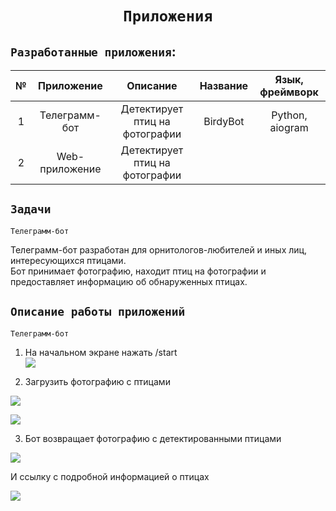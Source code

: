 # <center> `Приложения`

## `Разработанные приложения`:

|№|Приложение|Описание|Название|Язык, фреймворк| 
|:---:|:---:|:---:|:---:|:---:|
|1|Телеграмм-бот|Детектирует птиц на фотографии|BirdyBot| Python, aiogram|
|2|Web-приложение|Детектирует птиц на фотографии| | |

## `Задачи`

`Телеграмм-бот`

Телеграмм-бот разработан для орнитологов-любителей и иных лиц, интересующихся птицами.  
Бот принимает фотографию, находит птиц на фотографии и предоставляет информацию об обнаруженных птицах.

## `Описание работы приложений`

`Телеграмм-бот`

1. На начальном экране нажать /start  
![](https://github.com/NazarovMichail/BirdyBot/blob/master/img/start.png)

2. Загрузить фотографию с птицами  

![](https://github.com/NazarovMichail/BirdyBot/blob/master/img/load.png)

![](https://github.com/NazarovMichail/BirdyBot/blob/master/img/load2.png)

3. Бот возвращает фотографию с детектированными птицами

![](https://github.com/NazarovMichail/BirdyBot/blob/master/img/pred.png)

И ссылку с подробной информацией о птицах

![](https://github.com/NazarovMichail/BirdyBot/blob/master/img/info.png)










